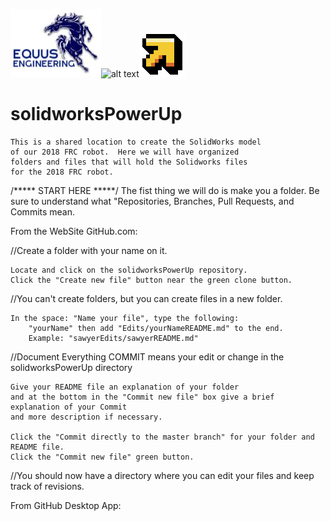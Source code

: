 
 
![alt text](https://raw.githubusercontent.com/FRC5682coach/publicFiles/master/EquusLogo.jpg "Equus Engineering")![alt text](https://www.firstinspires.org/sites/default/files/uploads/resource_library/brand/thumbnails/FIRSTRobotics_IconVert_RGB_sm2.jpg "First Robotics Competition")![alt text](https://raw.githubusercontent.com/FRC5682coach/publicFiles/master/powerup.png "FRC2018 PowerUp")

# solidworksPowerUp
	This is a shared location to create the SolidWorks model
	of our 2018 FRC robot.  Here we will have organized 
	folders and files that will hold the Solidworks files 
	for the 2018 FRC robot.

/*****  START HERE *****/
	The fist thing we will do is make you a folder.
	Be sure to understand what "Repositories, Branches, Pull Requests, and Commits mean.

From the WebSite GitHub.com:

//Create a folder with your name on it.
	
	Locate and click on the solidworksPowerUp repository.
	Click the "Create new file" button near the green clone button.

//You can't create folders, but you can create files in a new folder.
	
	In the space: "Name your file", type the following:
		"yourName" then add "Edits/yourNameREADME.md" to the end.
		Example: "sawyerEdits/sawyerREADME.md"
		
//Document Everything  COMMIT means your edit or change in the solidworksPowerUp directory
	
	Give your README file an explanation of your folder 
	and at the bottom in the "Commit new file" box give a brief explanation of your Commit
	and more description if necessary.
	
	Click the "Commit directly to the master branch" for your folder and README file.
	Click the "Commit new file" green button.
	

//You should now have a directory where you can edit your files and keep track of revisions.
	
	
From GitHub Desktop App:
